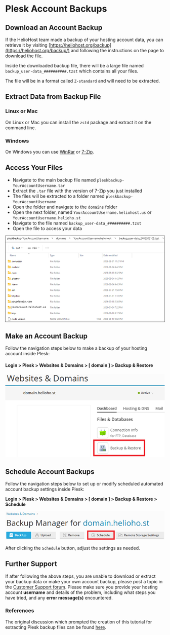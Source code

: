 # Plesk Account Backups

## Download an Account Backup

If the HelioHost team made a backup of your hosting account data, you can retrieve it by visiting [https://heliohost.org/backup](https://heliohost.org/backup/) and following the instructions on the page to download the file.

Inside the downloaded backup file, there will be a large file named `backup_user-data_##########.tzst` which contains all your files.  

The file will be in a format called `Z-standard` and will need to be extracted.

## Extract Data from Backup File

### Linux or Mac

On Linux or Mac you can install the `zstd` package and extract it on the command line. 

### Windows 

On Windows you can use [WinRar](https://www.win-rar.com/) or [7-Zip](https://www.7-zip.org/).

## Access Your Files

* Navigate to the main backup file named `pleskbackup-YourAccountUsername.tar`
* Extract the `.tar` file with the version of 7-Zip you just installed
* The files will be extracted to a folder named `pleskbackup-YourAccountUsername`
* Open the folder and navigate to the `domains` folder
* Open the next folder, named `YourAccountUsername.heliohost.us` or `YourAccountUsername.helioho.st`
* Navigate to the file named `backup_user-data_##########.tzst` 
* Open the file to access your data

![](../../.gitbook/assets/extract-plesk-backup-file.png)

## Make an Account Backup

Follow the navigation steps below to make a backup of your hosting account inside Plesk:  

#### Login > Plesk > Websites & Domains > [ domain ] > Backup & Restore

![](../../.gitbook/assets/plesk-make-account-backup.png)

## Schedule Account Backups

Follow the navigation steps below to set up or modify scheduled automated account backup settings inside Plesk:

**Login > Plesk > Websites & Domains > [ domain ] > Backup & Restore > Schedule**

![](../../.gitbook/assets/plesk-schedule-account-backup.png)

After clicking the `Schedule` button, adjust the settings as needed.

## Further Support

If after following the above steps, you are unable to download or extract your backup data or make your own account backup, please post a topic in the [Customer Support forum](https://helionet.org/index/forum/45-customer-service/?do=add). Please make sure you provide your hosting account **username** and details of the problem, including what steps you have tried, and any **error message(s)** encountered.

### References

The original discussion which prompted the creation of this tutorial for extracting Plesk backup files can be found [here](https://helionet.org/index/topic/58777-solved-suspended-account/#comment-260423).